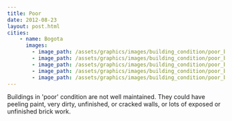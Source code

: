 ```yaml
---
title: Poor
date: 2012-08-23
layout: post.html
cities:
    - name: Bogota
      images:
        - image_path: /assets/graphics/images/building_condition/poor_bogota_01.jpg
        - image_path: /assets/graphics/images/building_condition/poor_bogota_02.jpg
        - image_path: /assets/graphics/images/building_condition/poor_bogota_03.jpg
        - image_path: /assets/graphics/images/building_condition/poor_bogota_04.jpg
        - image_path: /assets/graphics/images/building_condition/poor_bogota_05.jpg
---
```

Buildings in 'poor' condition are not well maintained. They could have peeling paint, very dirty, unfinished, or cracked walls, or lots of exposed or unfinished brick work.